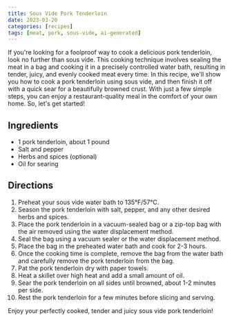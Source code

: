 ```yaml
---
title: Sous Vide Pork Tenderloin
date: 2023-03-20
categories: [recipes]
tags: [meat, pork, sous-vide, ai-generated]
---
```

If you're looking for a foolproof way to cook a delicious pork tenderloin, look no further than sous vide. This cooking technique involves sealing the meat in a bag and cooking it in a precisely controlled water bath, resulting in tender, juicy, and evenly cooked meat every time. In this recipe, we'll show you how to cook a pork tenderloin using sous vide, and then finish it off with a quick sear for a beautifully browned crust. With just a few simple steps, you can enjoy a restaurant-quality meal in the comfort of your own home. So, let's get started!

## Ingredients
- 1 pork tenderloin, about 1 pound
- Salt and pepper
- Herbs and spices (optional)
- Oil for searing

## Directions
1. Preheat your sous vide water bath to 135°F/57°C.
2. Season the pork tenderloin with salt, pepper, and any other desired herbs and spices.
3. Place the pork tenderloin in a vacuum-sealed bag or a zip-top bag with the air removed using the water displacement method.
4. Seal the bag using a vacuum sealer or the water displacement method.
5. Place the bag in the preheated water bath and cook for 2-3 hours.
6. Once the cooking time is complete, remove the bag from the water bath and carefully remove the pork tenderloin from the bag.
7. Pat the pork tenderloin dry with paper towels.
8. Heat a skillet over high heat and add a small amount of oil.
9. Sear the pork tenderloin on all sides until browned, about 1-2 minutes per side.
10. Rest the pork tenderloin for a few minutes before slicing and serving.

Enjoy your perfectly cooked, tender and juicy sous vide pork tenderloin!
